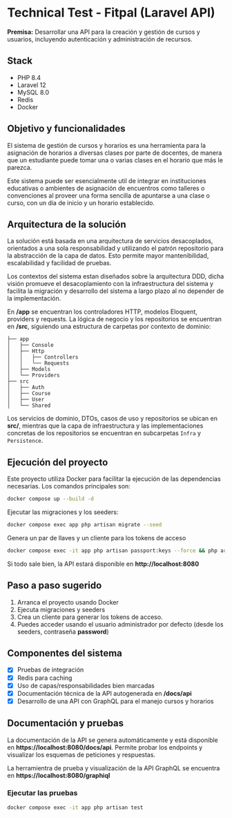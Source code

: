# Technical Test - Fitpal (Laravel API)

**Premisa:** Desarrollar una API para la creación y gestión de cursos y usuarios, incluyendo autenticación y administración de recursos.

## Stack

-   PHP 8.4
-   Laravel 12
-   MySQL 8.0
-   Redis
-   Docker

## Objetivo y funcionalidades

El sistema de gestión de cursos y horarios es una herramienta para la asignación de horarios a diversas clases por parte de docentes, de manera que un estudiante puede tomar una o varias clases en el horario que más le parezca.

Este sistema puede ser esencialmente util de integrar en instituciones educativas o ambientes de asignación de encuentros como talleres o convenciones al proveer una forma sencilla de apuntarse a una clase o curso, con un dia de inicio y un horario establecido.

## Arquitectura de la solución

La solución está basada en una arquitectura de servicios desacoplados, orientados a una sola responsabilidad y utilizando el patrón repositorio para la abstracción de la capa de datos. Esto permite mayor mantenibilidad, escalabilidad y facilidad de pruebas.

Los contextos del sistema estan diseñados sobre la arquitectura DDD, dicha visión promueve el desacoplamiento con la infraestructura del sistema y facilita la migración y desarrollo del sistema a largo plazo al no depender de la implementación.

En **/app** se encuentran los controladores HTTP, modelos Eloquent, providers y requests. La lógica de negocio y los repositorios se encuentran en **/src**, siguiendo una estructura de carpetas por contexto de dominio:

```
├── app
│   ├── Console
│   ├── Http
│   │   ├── Controllers
│   │   └── Requests
│   ├── Models
│   └── Providers
├── src
│   ├── Auth
│   ├── Course
│   ├── User
│   └── Shared
```

Los servicios de dominio, DTOs, casos de uso y repositorios se ubican en **src/**, mientras que la capa de infraestructura y las implementaciones concretas de los repositorios se encuentran en subcarpetas `Infra` y `Persistence`.

## Ejecución del proyecto

Este proyecto utiliza Docker para facilitar la ejecución de las dependencias necesarias. Los comandos principales son:

```bash
docker compose up --build -d
```

Ejecutar las migraciones y los seeders:

```bash
docker compose exec app php artisan migrate --seed
```

Genera un par de llaves y un cliente para los tokens de acceso

```bash
docker compose exec -it app php artisan passport:keys --force && php artisan passport:client --personal
```

Si todo sale bien, la API estará disponible en **http://localhost:8080**

## Paso a paso sugerido

1. Arranca el proyecto usando Docker
2. Ejecuta migraciones y seeders
3. Crea un cliente para generar los tokens de acceso.
4. Puedes acceder usando el usuario administrador por defecto (desde los seeders, contraseña **password**)

## Componentes del sistema

-   [x] Pruebas de integración
-   [x] Redis para caching
-   [x] Uso de capas/responsabilidades bien marcadas
-   [x] Documentación técnica de la API autogenerada en **/docs/api**
-   [x] Desarrollo de una API con GraphQL para el manejo cursos y horarios

## Documentación y pruebas

La documentación de la API se genera automáticamente y está disponible en **https://localhost:8080/docs/api**. Permite probar los endpoints y visualizar los esquemas de peticiones y respuestas.

La herramientra de prueba y visualización de la API GraphQL se encuentra en **https://localhost:8080/graphiql**

### Ejecutar las pruebas

```bash
docker compose exec -it app php artisan test
```
